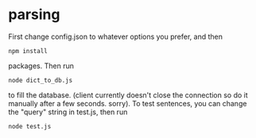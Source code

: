 parsing
=====

First change config.json to whatever options you prefer, and then

	npm install

packages. Then run 

	node dict_to_db.js

to fill the database. (client currently doesn't close the connection so do it manually after a few seconds. sorry).
To test sentences, you can change the "query" string in test.js, then run 

	node test.js

